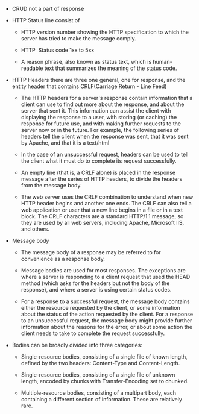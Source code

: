 -   CRUD not a part of response 
    
-   HTTP Status line consist of 
    
    -   HTTP version number showing the HTTP specification to which the server has tried to make the message comply. 
        
    -   HTTP  Status code 1xx to 5xx 
        
    -   A reason phrase, also known as status text, which is human-readable text that summarizes the meaning of the status code. 
        
    
-   HTTP Headers there are three one general, one for response, and the entity header that contains CRLF(Carriage Return - Line Feed) 
    
    -   The HTTP headers for a server's response contain information that a client can use to find out more about the response, and about the server that sent it. This information can assist the client with displaying the response to a user, with storing (or caching) the response for future use, and with making further requests to the server now or in the future. For example, the following series of headers tell the client when the response was sent, that it was sent by Apache, and that it is a text/html 
        
    -   In the case of an unsuccessful request, headers can be used to tell the client what it must do to complete its request successfully. 
        
    -   An empty line (that is, a CRLF alone) is placed in the response message after the series of HTTP headers, to divide the headers from the message body. 
        
    -   The web server uses the CRLF combination to understand when new HTTP header begins and another one ends. The CRLF can also tell a web application or user that a new line begins in a file or in a text block. The CRLF characters are a standard HTTP/1.1 message, so they are used by all web servers, including Apache, Microsoft IIS, and others. 
        
    
-   Message body 
    
    -   The message body of a response may be referred to for convenience as a response body. 
        
    -   Message bodies are used for most responses. The exceptions are where a server is responding to a client request that used the HEAD method (which asks for the headers but not the body of the response), and where a server is using certain status codes. 
        
    -   For a response to a successful request, the message body contains either the resource requested by the client, or some information about the status of the action requested by the client. For a response to an unsuccessful request, the message body might provide further information about the reasons for the error, or about some action the client needs to take to complete the request successfully. 
        
    
-   Bodies can be broadly divided into three categories: 
    
    -   Single-resource bodies, consisting of a single file of known length, defined by the two headers: Content-Type and Content-Length. 
        
    -   Single-resource bodies, consisting of a single file of unknown length, encoded by chunks with Transfer-Encoding set to chunked. 
        
    -   Multiple-resource bodies, consisting of a multipart body, each containing a different section of information. These are relatively rare.